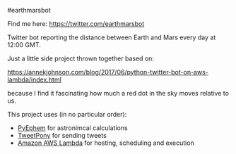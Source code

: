#earthmarsbot

Find me here: https://twitter.com/earthmarsbot

Twitter bot reporting the distance between Earth and Mars every day at 12:00 GMT.

Just a little side project thrown together based on:

https://annekjohnson.com/blog/2017/06/python-twitter-bot-on-aws-lambda/index.html

because I find it fascinating how much a red dot in the sky moves relative to us.

This project uses (in no particular order):

* [PyEphem](https://rhodesmill.org/pyephem/) for astronimcal calculations
* [TweetPony](tweetpony) for sending tweets
* [Amazon AWS Lambda](https://aws.amazon.com/lambda/) for hosting, scheduling and execution
